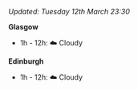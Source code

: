 *Updated: Tuesday 12th March 23:30*

**Glasgow**

* 1h - 12h: :cloud: Cloudy

**Edinburgh**

* 1h - 12h: :cloud: Cloudy
